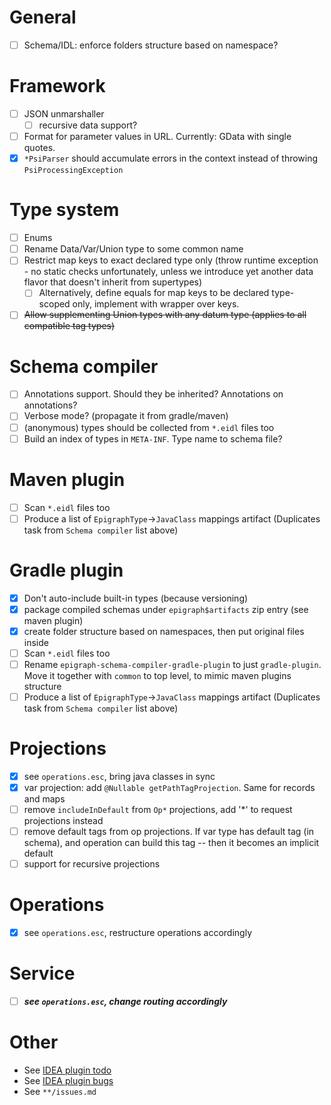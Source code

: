 # General
- [ ] Schema/IDL: enforce folders structure based on namespace?

# Framework
- [ ] JSON unmarshaller
  -[ ] recursive data support?
- [ ] Format for parameter values in URL. Currently: GData with single quotes.
- [x] `*PsiParser` should accumulate errors in the context instead of throwing `PsiProcessingException`

# Type system
- [ ] Enums
- [ ] Rename Data/Var/Union type to some common name
- [ ] Restrict map keys to exact declared type only (throw runtime exception - no static checks unfortunately, unless we introduce yet another data flavor that doesn't inherit from supertypes)
  - [ ] Alternatively, define equals for map keys to be declared type-scoped only, implement with wrapper over keys.
- [ ] ~~Allow supplementing Union types with any datum type (applies to all compatible tag types)~~

# Schema compiler
- [ ] Annotations support. Should they be inherited? Annotations on annotations?
- [ ] Verbose mode? (propagate it from gradle/maven)
- [ ] (anonymous) types should be collected from `*.eidl` files too
- [ ] Build an index of types in `META-INF`. Type name to schema file?

# Maven plugin
- [ ] Scan `*.eidl` files too
- [ ] Produce a list of `EpigraphType`->`JavaClass` mappings artifact (Duplicates task from `Schema compiler` list above)

# Gradle plugin
- [x] Don't auto-include built-in types (because versioning)
- [x] package compiled schemas under `epigraph$artifacts` zip entry (see maven plugin)
- [x] create folder structure based on namespaces, then put original files inside
- [ ] Scan `*.eidl` files too
- [ ] Rename `epigraph-schema-compiler-gradle-plugin` to just `gradle-plugin`. Move it together with `common` to top level, to mimic maven plugins structure
- [ ] Produce a list of `EpigraphType`->`JavaClass` mappings artifact (Duplicates task from `Schema compiler` list above)

# Projections
- [x] see `operations.esc`, bring java classes in sync
- [x] var projection: add `@Nullable getPathTagProjection`. Same for records and maps
- [ ] remove `includeInDefault` from `Op*` projections, add '*' to request projections instead
- [ ] remove default tags from op projections. If var type has default tag (in schema), and operation can build this tag -- then it becomes an implicit default
- [ ] support for recursive projections

# Operations  
- [x] see `operations.esc`, restructure operations accordingly

# Service
- [ ] ***see `operations.esc`, change routing accordingly***

# Other
- See [IDEA plugin todo](idea-plugin/todo.md)
- See [IDEA plugin bugs](idea-plugin/bugs.md)
- See `**/issues.md`